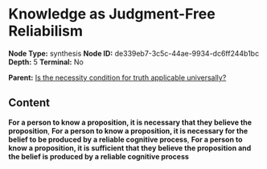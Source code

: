 # Knowledge as Judgment-Free Reliabilism

**Node Type:** synthesis
**Node ID:** de339eb7-3c5c-44ae-9934-dc6ff244b1bc
**Depth:** 5
**Terminal:** No

**Parent:** [Is the necessity condition for truth applicable universally?](is-the-necessity-condition-for-truth-applicable-universally-antithesis-e47e22fb-6eaa-48f5-814c-0c3275efb225.md)

## Content

**For a person to know a proposition, it is necessary that they believe the proposition**, **For a person to know a proposition, it is necessary for the belief to be produced by a reliable cognitive process**, **For a person to know a proposition, it is sufficient that they believe the proposition and the belief is produced by a reliable cognitive process**
